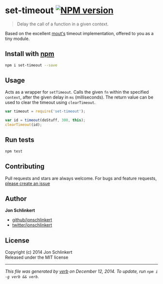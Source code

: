 # set-timeout [![NPM version](https://badge.fury.io/js/set-timeout.svg)](http://badge.fury.io/js/set-timeout)

> Delay the call of a function in a given context.

Based on the excellent [mout's][mout] timeout implementation, offered to you as a tiny module.

## Install with [npm](npmjs.org)

```bash
npm i set-timeout --save
```

## Usage

Acts as a wrapper for `setTimeout`. Calls the given `fn` within the specified `context`, after the given delay in `ms` (milliseconds).
The return value can be used to clear the timeout using `clearTimeout`.  

```js
var timeout = require('set-timeout');

var id = timeout(doStuff, 300, this);
clearTimeout(id);
```

## Run tests

```bash
npm test
```

## Contributing
Pull requests and stars are always welcome. For bugs and feature requests, [please create an issue](https://github.com/jonschlinkert/set-timeout/issues)

## Author

**Jon Schlinkert**
 
+ [github/jonschlinkert](https://github.com/jonschlinkert)
+ [twitter/jonschlinkert](http://twitter.com/jonschlinkert) 

## License
Copyright (c) 2014 Jon Schlinkert  
Released under the MIT license

***

_This file was generated by [verb](https://github.com/assemble/verb) on December 12, 2014. To update, run `npm i -g verb && verb`._

[mout]: moutjs.com
